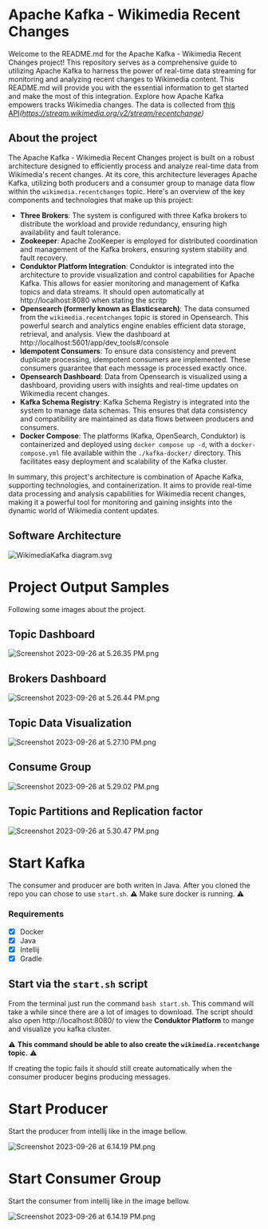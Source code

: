 # Apache Kafka - Wikimedia Recent Changes
Welcome to the README.md for the Apache Kafka - Wikimedia Recent Changes project! This repository serves as a comprehensive guide to utilizing Apache Kafka to harness the power of real-time data streaming for monitoring and analyzing recent changes to Wikimedia content. This README.md will provide you with the essential information to get started and make the most of this integration. Explore how Apache Kafka empowers tracks Wikimedia changes. The data is collected from [this API](https://stream.wikimedia.org/v2/stream/recentchange)*(https://stream.wikimedia.org/v2/stream/recentchange)*

## About the project

The Apache Kafka - Wikimedia Recent Changes project is built on a robust architecture designed to efficiently process and analyze real-time data from Wikimedia's recent changes. At its core, this architecture leverages Apache Kafka, utilizing both producers and a consumer group to manage data flow within the `wikimedia.recentchanges` topic. Here's an overview of the key components and technologies that make up this project:

- **Three Brokers**: The system is configured with three Kafka brokers to distribute the workload and provide redundancy, ensuring high availability and fault tolerance.
- **Zookeeper**: Apache ZooKeeper is employed for distributed coordination and management of the Kafka brokers, ensuring system stability and fault recovery.
- **Conduktor Platform Integration**: Conduktor is integrated into the architecture to provide visualization and control capabilities for Apache Kafka. This allows for easier monitoring and management of Kafka topics and data streams. It should open automatically at http://localhost:8080 when stating the scritp
- **Opensearch (formerly known as Elasticsearch)**: The data consumed from the `wikimedia.recentchanges` topic is stored in Opensearch. This powerful search and analytics engine enables efficient data storage, retrieval, and analysis. View the dashboard at http://localhost:5601/app/dev_tools#/console
- **Idempotent Consumers**: To ensure data consistency and prevent duplicate processing, idempotent consumers are implemented. These consumers guarantee that each message is processed exactly once.
- **Opensearch Dashboard**: Data from Opensearch is visualized using a dashboard, providing users with insights and real-time updates on Wikimedia recent changes.
- **Kafka Schema Registry**: Kafka Schema Registry is integrated into the system to manage data schemas. This ensures that data consistency and compatibility are maintained as data flows between producers and consumers.
- **Docker Compose**: The platforms (Kafka, OpenSearch, Conduktor) is containerized and deployed using `docker compose up -d`, with a `docker-compose.yml` file available within the `./kafka-docker/` directory. This facilitates easy deployment and scalability of the Kafka cluster.

In summary, this project's architecture is combination of Apache Kafka, supporting technologies, and containerization. It aims to provide real-time data processing and analysis capabilities for Wikimedia recent changes, making it a powerful tool for monitoring and gaining insights into the dynamic world of Wikimedia content updates.

## Software Architecture

![WikimediaKafka diagram.svg](./_resources/architecture.svg)


# Project Output Samples
Following some images about the project.

## Topic Dashboard
![Screenshot 2023-09-26 at 5.26.35 PM.png](./_resources/Screenshot%202023-09-26%20at%205.26.35%20PM.png)

## Brokers Dashboard
![Screenshot 2023-09-26 at 5.26.44 PM.png](./_resources/Screenshot%202023-09-26%20at%205.26.44%20PM.png)

## Topic Data Visualization
![Screenshot 2023-09-26 at 5.27.10 PM.png](./_resources/Screenshot%202023-09-26%20at%205.27.10%20PM.png)

## Consume Group
![Screenshot 2023-09-26 at 5.29.02 PM.png](./_resources/Screenshot%202023-09-26%20at%205.29.02%20PM.png)

## Topic Partitions and Replication factor
![Screenshot 2023-09-26 at 5.30.47 PM.png](./_resources/Screenshot%202023-09-26%20at%205.30.47%20PM.png)



# Start Kafka
The consumer and producer are both writen in Java. After you cloned the repo you can chose to use `start.sh`.
⚠️ Make sure docker is running. ⚠️

### Requirements
- [x] Docker
- [x] Java
- [x] Intellij
- [x] Gradle

## Start via the `start.sh` script
From the terminal just run the command `bash start.sh`.
This command will take a while since there are a lot of images to download.
The script should also open http://localhost:8080/ to view the **Conduktor Platform** to mange and visualize you kafka cluster.

⚠️ **This command should be able to also create the `wikimedia.recentchange` topic.** ⚠️

If creating the topic fails it should still create automatically when the consumer producer begins producing messages.

# Start Producer

Start the producer from intellij like in the image bellow.

![Screenshot 2023-09-26 at 6.14.19 PM.png](./_resources/Screenshot%202023-09-26%20at%206.14.19%20PM.png)


# Start Consumer Group

Start the consumer from intellij like in the image bellow.

![Screenshot 2023-09-26 at 6.14.19 PM.png](./_resources/Screenshot%202023-09-26%20at%206.14.19%20PM-1.png)

